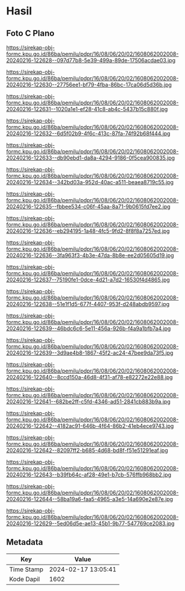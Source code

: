 # Hasil

## Foto C Plano

https://sirekap-obj-formc.kpu.go.id/86ba/pemilu/pdpr/16/08/06/20/02/1608062002008-20240216-122628--097d77b8-5e39-499a-89de-17506acdae03.jpg

https://sirekap-obj-formc.kpu.go.id/86ba/pemilu/pdpr/16/08/06/20/02/1608062002008-20240216-122630--27756ee1-bf79-4fba-86bc-17ca06d5d36b.jpg

https://sirekap-obj-formc.kpu.go.id/86ba/pemilu/pdpr/16/08/06/20/02/1608062002008-20240216-122631--1020a1e1-ef28-41c8-ab4c-5437b15c880f.jpg

https://sirekap-obj-formc.kpu.go.id/86ba/pemilu/pdpr/16/08/06/20/02/1608062002008-20240216-122632--6d5f02b9-4f6c-413c-87fa-74f92b68f444.jpg

https://sirekap-obj-formc.kpu.go.id/86ba/pemilu/pdpr/16/08/06/20/02/1608062002008-20240216-122633--db90ebd1-da8a-4294-9186-0f5cea900835.jpg

https://sirekap-obj-formc.kpu.go.id/86ba/pemilu/pdpr/16/08/06/20/02/1608062002008-20240216-122634--342bd03a-952d-40ac-a511-beaea8719c55.jpg

https://sirekap-obj-formc.kpu.go.id/86ba/pemilu/pdpr/16/08/06/20/02/1608062002008-20240216-122635--fbbee534-c06f-45aa-8a71-9b0615fd7ee2.jpg

https://sirekap-obj-formc.kpu.go.id/86ba/pemilu/pdpr/16/08/06/20/02/1608062002008-20240216-122636--eb294195-1a48-4fc5-9fd2-8f8f8a7257ed.jpg

https://sirekap-obj-formc.kpu.go.id/86ba/pemilu/pdpr/16/08/06/20/02/1608062002008-20240216-122636--3fa963f3-4b3e-47da-8b8e-ee2d05605d19.jpg

https://sirekap-obj-formc.kpu.go.id/86ba/pemilu/pdpr/16/08/06/20/02/1608062002008-20240216-122637--75190fe1-0dce-4d21-a7d2-16530f4d4865.jpg

https://sirekap-obj-formc.kpu.go.id/86ba/pemilu/pdpr/16/08/06/20/02/1608062002008-20240216-122638--51e1f1d5-677f-4407-953f-d248abdb9597.jpg

https://sirekap-obj-formc.kpu.go.id/86ba/pemilu/pdpr/16/08/06/20/02/1608062002008-20240216-122639--46bdc6c6-5e11-456a-926b-f4a9a1bfb7a4.jpg

https://sirekap-obj-formc.kpu.go.id/86ba/pemilu/pdpr/16/08/06/20/02/1608062002008-20240216-122639--3d9ae4b8-1867-45f2-ac24-47bee9da73f5.jpg

https://sirekap-obj-formc.kpu.go.id/86ba/pemilu/pdpr/16/08/06/20/02/1608062002008-20240216-122640--8ccd150a-46d8-4f31-af78-e82272e22e88.jpg

https://sirekap-obj-formc.kpu.go.id/86ba/pemilu/pdpr/16/08/06/20/02/1608062002008-20240216-122641--682be2ff-c5fd-4346-ad51-2841cb883b9a.jpg

https://sirekap-obj-formc.kpu.go.id/86ba/pemilu/pdpr/16/08/06/20/02/1608062002008-20240216-122642--4182ac91-646b-4f64-86b2-41eb4ece9743.jpg

https://sirekap-obj-formc.kpu.go.id/86ba/pemilu/pdpr/16/08/06/20/02/1608062002008-20240216-122642--82097ff2-b685-4d68-bd8f-f51e51291eaf.jpg

https://sirekap-obj-formc.kpu.go.id/86ba/pemilu/pdpr/16/08/06/20/02/1608062002008-20240216-122643--b39fb64c-af28-49e1-b7cb-576ffb968bb2.jpg

https://sirekap-obj-formc.kpu.go.id/86ba/pemilu/pdpr/16/08/06/20/02/1608062002008-20240216-122644--58ba19a6-faa5-4965-a3e5-14a690e2e87e.jpg

https://sirekap-obj-formc.kpu.go.id/86ba/pemilu/pdpr/16/08/06/20/02/1608062002008-20240216-122629--5ed06d5e-ae13-45b1-9b77-547769ce2083.jpg


## Metadata

| Key        | Value               |
| ---------- | ------------------- |
| Time Stamp | 2024-02-17 13:05:41 |
| Kode Dapil | 1602                |



